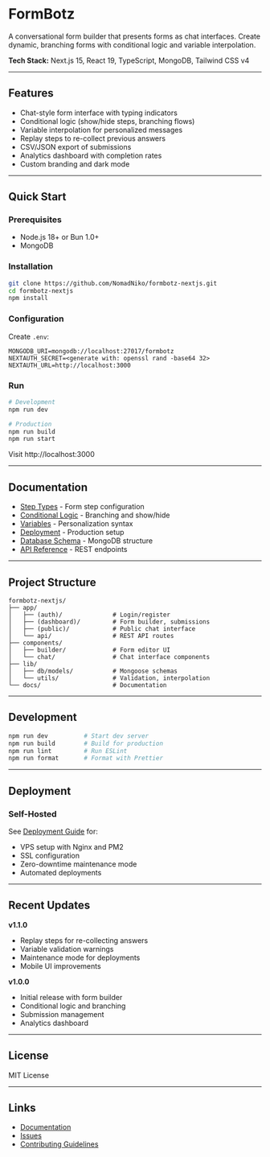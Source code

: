 # FormBotz

A conversational form builder that presents forms as chat interfaces. Create dynamic, branching forms with conditional logic and variable interpolation.

**Tech Stack:** Next.js 15, React 19, TypeScript, MongoDB, Tailwind CSS v4

---

## Features

- Chat-style form interface with typing indicators
- Conditional logic (show/hide steps, branching flows)
- Variable interpolation for personalized messages
- Replay steps to re-collect previous answers
- CSV/JSON export of submissions
- Analytics dashboard with completion rates
- Custom branding and dark mode

---

## Quick Start

### Prerequisites

- Node.js 18+ or Bun 1.0+
- MongoDB

### Installation

```bash
git clone https://github.com/NomadNiko/formbotz-nextjs.git
cd formbotz-nextjs
npm install
```

### Configuration

Create `.env`:

```env
MONGODB_URI=mongodb://localhost:27017/formbotz
NEXTAUTH_SECRET=<generate with: openssl rand -base64 32>
NEXTAUTH_URL=http://localhost:3000
```

### Run

```bash
# Development
npm run dev

# Production
npm run build
npm run start
```

Visit http://localhost:3000

---

## Documentation

- [Step Types](./docs/step-types.md) - Form step configuration
- [Conditional Logic](./docs/conditional-logic.md) - Branching and show/hide
- [Variables](./docs/variable-interpolation.md) - Personalization syntax
- [Deployment](./docs/deployment.md) - Production setup
- [Database Schema](./docs/database-schema.md) - MongoDB structure
- [API Reference](./docs/api-reference.md) - REST endpoints

---

## Project Structure

```
formbotz-nextjs/
├── app/
│   ├── (auth)/              # Login/register
│   ├── (dashboard)/         # Form builder, submissions
│   ├── (public)/            # Public chat interface
│   └── api/                 # REST API routes
├── components/
│   ├── builder/             # Form editor UI
│   └── chat/                # Chat interface components
├── lib/
│   ├── db/models/           # Mongoose schemas
│   └── utils/               # Validation, interpolation
└── docs/                    # Documentation
```

---

## Development

```bash
npm run dev          # Start dev server
npm run build        # Build for production
npm run lint         # Run ESLint
npm run format       # Format with Prettier
```

---

## Deployment

### Self-Hosted

See [Deployment Guide](./docs/deployment.md) for:

- VPS setup with Nginx and PM2
- SSL configuration
- Zero-downtime maintenance mode
- Automated deployments

---

## Recent Updates

**v1.1.0**

- Replay steps for re-collecting answers
- Variable validation warnings
- Maintenance mode for deployments
- Mobile UI improvements

**v1.0.0**

- Initial release with form builder
- Conditional logic and branching
- Submission management
- Analytics dashboard

---

## License

MIT License

---

## Links

- [Documentation](./docs/)
- [Issues](https://github.com/NomadNiko/formbotz-nextjs/issues)
- [Contributing Guidelines](./docs/README.md#contributing-to-docs)
